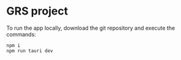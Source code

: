 # GRS project

To run the app locally, download the git repository and execute the commands:

`npm i`
\
`npm run tauri dev`
